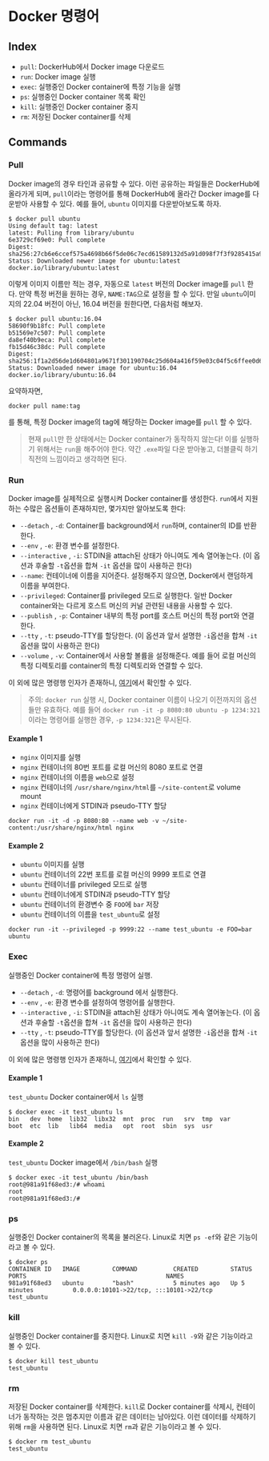 # Docker 명령어
## Index
- `pull`: DockerHub에서 Docker image 다운로드
- `run`: Docker image 실행
- `exec`: 실행중인 Docker container에 특정 기능을 실행
- `ps`: 실행중인 Docker container 목록 확인
- `kill`: 실행중인 Docker container 중지
- `rm`: 저장된 Docker container를 삭제

## Commands
### Pull
Docker image의 경우 타인과 공유할 수 있다. 이런 공유하는 파일들은 DockerHub에 올라가게 되며, `pull`이라는 명령어를 통해 DockerHub에 올라간 Docker image를 다운받아 사용할 수 있다. 예를 들어, `ubuntu` 이미지를 다운받아보도록 하자. 
```
$ docker pull ubuntu
Using default tag: latest
latest: Pulling from library/ubuntu
6e3729cf69e0: Pull complete
Digest: sha256:27cb6e6ccef575a4698b66f5de06c7ecd61589132d5a91d098f7f3f9285415a9
Status: Downloaded newer image for ubuntu:latest
docker.io/library/ubuntu:latest
```
이렇게 이미지 이름만 적는 경우, 자동으로 `latest` 버전의 Docker image를 `pull` 한다. 만약 특정 버전을 원하는 경우, `NAME:TAG`으로 설정을 할 수 있다. 만일 `ubuntu`이미지의 22.04 버전이 아닌, 16.04 버전을 원한다면, 다음처럼 해보자.
```
$ docker pull ubuntu:16.04
58690f9b18fc: Pull complete
b51569e7c507: Pull complete
da8ef40b9eca: Pull complete
fb15d46c38dc: Pull complete
Digest: sha256:1f1a2d56de1d604801a9671f301190704c25d604a416f59e03c04f5c6ffee0d6
Status: Downloaded newer image for ubuntu:16.04
docker.io/library/ubuntu:16.04
```
요약하자면,
```
docker pull name:tag
```
를 통해, 특정 Docker image의 tag에 해당하는 Docker image를 `pull` 할 수 있다.
> 현재 `pull`만 한 상태에서는 Docker container가 동작하지 않는다! 이를 실행하기 위해서는 `run`을 해주어야 한다. 약간 `.exe`파일 다운 받아놓고, 더블클릭 하기 직전의 느낌이라고 생각하면 된다.

### Run
Docker image를 실제적으로 실행시켜 Docker container를 생성한다. `run`에서 지원하는 수많은 옵션들이 존재하지만, 몇가지만 알아보도록 한다:
- `--detach` , `-d`: Container를 background에서 `run`하며, container의 ID를 반환한다.
- `--env` , `-e`: 환경 변수를 설정한다.
- `--interactive` , `-i`: STDIN을 attach된 상태가 아니여도 계속 열어놓는다. (이 옵션과 후술할 `-t`옵션을 합쳐 `-it` 옵션을 많이 사용하곤 한다)
- `--name`: 컨테이너에 이름을 지어준다. 설정해주지 않으면, Docker에서 랜덤하게 이름을 부여한다.
- `--privileged`: Container를 privileged 모드로 실행한다. 일반 Docker container와는 다르게 호스트 머신의 커널 관련된 내용을 사용할 수 있다.
- `--publish` , `-p`: Container 내부의 특정 port를 호스트 머신의 특정 port와 연결한다.
- `--tty` , `-t`: pseudo-TTY를 할당한다. (이 옵션과 앞서 설명한 `-i`옵션을 합쳐 `-it` 옵션을 많이 사용하곤 한다)
- `--volume` , `-v`: Container에서 사용할 볼륨을 설정해준다. 예를 들어 로컬 머신의 특정 디렉토리를 container의 특정 디렉토리와 연결할 수 있다.

이 외에 많은 명령행 인자가 존재하니, [여기](https://docs.docker.com/engine/reference/commandline/run/)에서 확인할 수 있다.
> 주의: `docker run` 실행 시, Docker container 이름이 나오기 이전까지의 옵션들만 유효하다. 예를 들어 `docker run -it -p 8080:80 ubuntu -p 1234:321` 이라는 명령어를 실행한 경우, `-p 1234:321`은 무시된다.

#### Example 1
- `nginx` 이미지를 실행
- `nginx` 컨테이너의 80번 포트를 로컬 머신의 8080 포트로 연결
- `nginx` 컨테이너의 이름을 `web`으로 설정
- `nginx` 컨테이너의 `/usr/share/nginx/html`를 `~/site-content`로 volume mount
- `nginx` 컨테이너에게 STDIN과 pseudo-TTY 할당

```
docker run -it -d -p 8080:80 --name web -v ~/site-content:/usr/share/nginx/html nginx
```

#### Example 2
- `ubuntu` 이미지를 실행
- `ubuntu` 컨테이너의 22번 포트를 로컬 머신의 9999 포트로 연결
- `ubuntu` 컨테이너를 privileged 모드로 실행
- `ubuntu` 컨테이너에게 STDIN과 pseudo-TTY 할당
- `ubuntu` 컨테이너의 환경변수 중 `FOO`에 `bar` 저장
- `ubuntu` 컨테이너의 이름을 `test_ubuntu`로 설정

```
docker run -it --privileged -p 9999:22 --name test_ubuntu -e FOO=bar ubuntu
```

### Exec
실행중인 Docker container에 특정 명령어 실행.

- `--detach` , `-d`: 명령어를 background 에서 실행한다.
- `--env` , `-e`: 환경 변수를 설정하여 명령어를 실행한다.
- `--interactive` , `-i`: STDIN을 attach된 상태가 아니여도 계속 열어놓는다. (이 옵션과 후술할 `-t`옵션을 합쳐 `-it` 옵션을 많이 사용하곤 한다)
- `--tty` , `-t`: pseudo-TTY를 할당한다. (이 옵션과 앞서 설명한 `-i`옵션을 합쳐 `-it` 옵션을 많이 사용하곤 한다)

이 외에 많은 명령행 인자가 존재하니, [여기](https://docs.docker.com/engine/reference/commandline/exec/)에서 확인할 수 있다.

#### Example 1
`test_ubuntu` Docker container에서 `ls` 실행
```
$ docker exec -it test_ubuntu ls
bin   dev  home  lib32  libx32  mnt  proc  run   srv  tmp  var
boot  etc  lib   lib64  media   opt  root  sbin  sys  usr
```
#### Example 2
`test_ubuntu` Docker image에서 `/bin/bash` 실행
```
$ docker exec -it test_ubuntu /bin/bash
root@981a91f68ed3:/# whoami
root
root@981a91f68ed3:/#
```

### ps
실행중인 Docker container의 목록을 불러온다. Linux로 치면 `ps -ef`와 같은 기능이라고 볼 수 있다.

```
$ docker ps
CONTAINER ID   IMAGE         COMMAND          CREATED         STATUS                 PORTS                                       NAMES
981a91f68ed3   ubuntu        "bash"           5 minutes ago   Up 5 minutes           0.0.0.0:10101->22/tcp, :::10101->22/tcp     test_ubuntu
```
### kill
실행중인 Docker container를 중지한다. Linux로 치면 `kill -9`와 같은 기능이라고 볼 수 있다.

```
$ docker kill test_ubuntu
test_ubuntu
```
### rm
저장된 Docker container를 삭제한다. `kill`로 Docker container를 삭제시, 컨테이너가 동작하는 것은 멈추지만 이름과 같은 데이터는 남아있다. 이런 데이터를 삭제하기 위해 `rm`을 사용하면 된다. Linux로 치면 `rm`과 같은 기능이라고 볼 수 있다.

```
$ docker rm test_ubuntu
test_ubuntu
```